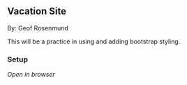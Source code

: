 ## Vacation Site
By: Geof Rosenmund


 This will be a practice in using and adding bootstrap styling.


### Setup
_Open in browser_

### 